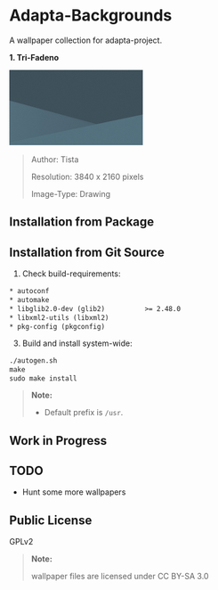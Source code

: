 Adapta-Backgrounds
=========

A wallpaper collection for adapta-project.

  **1. Tri-Fadeno**

  <img src=".github/tri-fadeno-thumbnail.jpg" alt="Tri-Fadeno"/>

  > Author: Tista
  >
  > Resolution: 3840 x 2160 pixels
  >
  > Image-Type: Drawing

Installation from Package
------------

Installation from Git Source
------------

1. Check build-requirements:

 ```
 * autoconf
 * automake
 * libglib2.0-dev (glib2)          >= 2.48.0
 * libxml2-utils (libxml2)
 * pkg-config (pkgconfig)
 ```

3. Build and install system-wide:

 ```
 ./autogen.sh
 make
 sudo make install
 ```

 > **Note:**
 >
 >   * Default prefix is `/usr`.

Work in Progress
----------------

TODO
----
* Hunt some more wallpapers

Public License
--------------
 GPLv2

 > **Note:**
 >
 > wallpaper files are licensed under CC BY-SA 3.0

